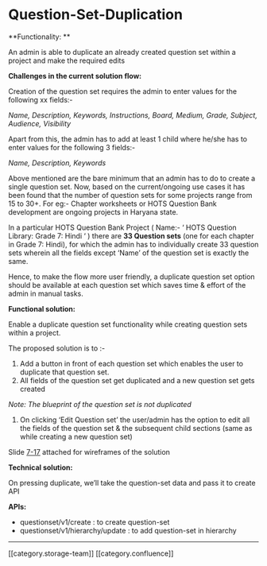 # Question-Set-Duplication

\*\*Functionality: \*\*

An admin is able to duplicate an already created question set within a project and make the required edits

**Challenges in the current solution flow:**

Creation of the question set requires the admin to enter values for the following xx fields:-

_Name, Description, Keywords, Instructions, Board, Medium, Grade, Subject, Audience, Visibility_

Apart from this, the admin has to add at least 1 child where he/she has to enter values for the following 3 fields:-

_Name, Description, Keywords_

Above mentioned are the bare minimum that an admin has to do to create a single question set. Now, based on the current/ongoing use cases it has been found that the number of question sets for some projects range from 15 to 30+. For eg:- Chapter worksheets or HOTS Question Bank development are ongoing projects in Haryana state.

In a particular HOTS Question Bank Project ( Name:- ‘ HOTS Question Library: Grade 7: Hindi ‘ ) there are **33 Question sets** (one for each chapter in Grade 7: Hindi), for which the admin has to individually create 33 question sets wherein all the fields except ‘Name’ of the question set is exactly the same.&#x20;

Hence, to make the flow more user friendly, a duplicate question set option should be available at each question set which saves time & effort of the admin in manual tasks.

**Functional solution:**

Enable a duplicate question set functionality while creating question sets within a project.

The proposed solution is to :-

1. Add a button in front of each question set which enables the user to duplicate that question set.
2. All fields of the question set get duplicated and a new question set gets created

_Note: The blueprint of the question set is not duplicated_

1. On clicking ‘Edit Question set’ the user/admin has the option to edit all the fields of the question set & the subsequent child sections (same as while creating a new question set)

Slide [7-17](https://docs.google.com/presentation/d/13\_KfHUE53\_jqaGS6WBpDactC4b9KK7UT/edit#slide=id.g13681ada685\_0\_9) attached for wireframes of the solution

**Technical solution:**

On pressing duplicate, we’ll take the question-set data and pass it to create API

**APIs:**

* questionset/v1/create : to create question-set
* questionset/v1/hierarchy/update : to add question-set in hierarchy

***

\[\[category.storage-team]] \[\[category.confluence]]
